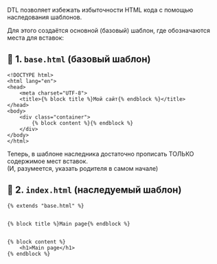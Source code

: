 DTL позволяет избежать избыточности HTML кода с помощью наследования шаблонов.

Для этого создаётся основной (базовый) шаблон, где обозначаются места для вставок:

## 🧱 1. `base.html` (базовый шаблон)

```django
<!DOCTYPE html>
<html lang="en">
<head>
    <meta charset="UTF-8">
    <title>{% block title %}Мой сайт{% endblock %}</title>
</head>
<body>
    <div class="container">
        {% block content %}{% endblock %}
    </div>
</body>
</html>
```

Теперь, в шаблоне  наследника достаточно прописать ТОЛЬКО содержимое мест вставок.  
(И, разумеется, указать родителя в самом начале)


## 🧱 2. `index.html` (наследуемый шаблон)

```django
{% extends "base.html" %}


{% block title %}Main page{% endblock %}


{% block content %}
    <h1>Main page</h1>
{% endblock %}
```
